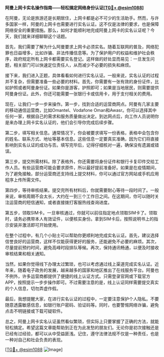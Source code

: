 **阿曼上网卡实名操作指南——轻松搞定网络身份认证[[TG💪+ @esim1088](https://t.me/s/esim1088)]**

在阿曼，无论是旅游还是长期居住，上网卡都是必不可少的生活助手。然而，与许多国家一样，阿曼的上网卡也需要进行实名认证。这不仅是法律的要求，也是保障网络安全的重要措施。那么，如何才能顺利地完成阿曼上网卡的实名认证呢？今天，我们就来详细聊聊这个话题。

首先，我们需要了解为什么阿曼要求上网卡必须实名。随着互联网的普及，网络犯罪也日益增多，比如诈骗、非法传播信息等。为了保护用户的权益和维护社会秩序，政府规定所有上网卡都需要实名登记。这样做的好处显而易见：一旦发生问题，相关部门可以快速定位责任人，从而减少不必要的损失和麻烦。

接下来，我们进入正题，具体看看如何进行实名认证。一般来说，实名认证的过程并不复杂，但需要准备一些必要的材料。首先，你需要有一张有效的身份证件，比如护照或者阿曼身份证。如果你是游客，护照即可；如果是当地居民，则需要提供阿曼身份证。此外，你还可能需要一张银行卡或信用卡，用于支付相关的费用。

现在，让我们一步一步来操作。第一步，找到合适的运营商网点。阿曼有几家主要的移动通信运营商，比如Omantel、Vodafone Oman和Awasr。你可以选择其中任何一家，根据自己的需求和服务质量做出决定。到达网点后，向工作人员说明你是来办理上网卡实名认证的，他们会引导你完成后续步骤。

第二步，填写相关信息。通常情况下，你会被要求填写一份表格，表格中会包含你的姓名、联系方式、地址等基本信息。这些信息一定要真实准确，因为它们将直接影响到实名认证的成功与否。填写完毕后，记得仔细核对一遍，确保没有遗漏或错误。

第三步，提交所需材料。除了表格外，你还需要将身份证件和银行卡复印件交给工作人员。有些运营商可能会要求原件，所以最好提前准备好。如果是在疫情期间，为了避免接触，部分运营商还支持线上提交材料，你可以通过官方网站或手机应用程序上传所需文件。

第四步，等待审核结果。提交完所有材料后，你就需要耐心等待一段时间了。一般来说，审核周期不会太长，大约在一到三个工作日之间。在这期间，你可以随时关注运营商的短信通知，或者直接拨打客服热线查询进度。

第五步，领取SIM卡。一旦审核通过，你就可以前往指定地点领取SIM卡了。领取时，请务必携带本人有效证件，以便核实身份。拿到SIM卡后，按照说明书上的指示安装并激活即可开始使用。

在整个过程中，有几个小贴士可以帮助你更顺利地完成实名认证。首先，建议选择信誉良好的运营商，这样不仅能获得更好的服务，还能避免不必要的麻烦。其次，尽量提前预约时间，避免高峰时段排队等候。再次，保持通讯畅通，以便及时接收审核结果和相关通知。

当然，如果你觉得线下办理太过繁琐，也可以考虑通过线上渠道完成实名认证。近年来，随着电子政务的发展，越来越多的国家和地区推出了在线服务平台。阿曼也不例外，许多运营商都提供了便捷的线上认证方式。只需登录官网或下载官方APP，按照提示一步步操作即可。不过需要注意的是，线上认证同样需要提交真实的个人信息，切勿弄虚作假。

最后，我想提醒大家，在进行实名认证的过程中，一定要注意保护个人隐私。不要随意透露敏感信息，如银行账户密码、验证码等。同时，也要警惕网络诈骗，避免点击不明链接或下载可疑软件。

总之，阿曼上网卡实名认证虽然看似繁琐，但实际上只要掌握了正确的方法，就能轻松搞定。希望这篇文章能帮助到正在为此发愁的朋友们。无论你是初次接触还是已经有过经验，都可以从中受益匪浅。记住，遵守法律法规不仅是一种责任，也是一种对自己和社会负责的表现。

[[TG💪+ @esim1088](https://t.me/s/esim1088) ![Image](https://i.postimg.cc/4NQfJmqS/Snipaste-2025-05-13-00-14-12.png)]